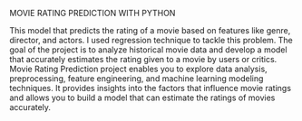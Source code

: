 MOVIE RATING PREDICTION WITH PYTHON


This model that predicts the rating of a movie based on
features like genre, director, and actors. I used regression
technique to tackle this problem.
The goal of the project is to analyze historical movie data and develop a model
that accurately estimates the rating given to a movie by users or
critics.
Movie Rating Prediction project enables you to explore data
analysis, preprocessing, feature engineering, and machine
learning modeling techniques. It provides insights into the factors
that influence movie ratings and allows you to build a model that
can estimate the ratings of movies accurately.
